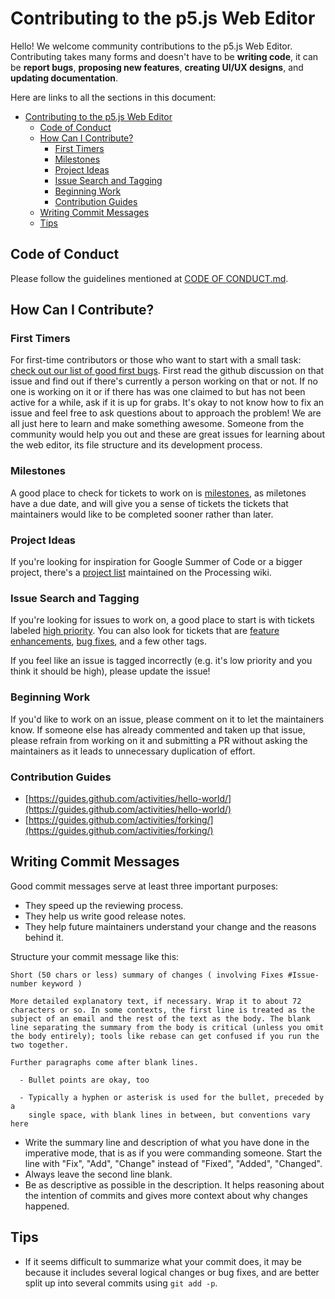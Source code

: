 # Contributing to the p5.js Web Editor 

Hello! We welcome community contributions to the p5.js Web Editor. Contributing takes many forms and doesn't have to be **writing code**, it can be **report bugs**, **proposing new features**, **creating UI/UX designs**, and **updating documentation**.

Here are links to all the sections in this document:

<!-- If you change any of the headings in this document, remember to update the table of contents. -->

- [Contributing to the p5.js Web Editor](#contributing-to-the-p5js-web-editor)
  - [Code of Conduct](#code-of-conduct)
  - [How Can I Contribute?](#how-can-i-contribute)
    - [First Timers](#first-timers)
    - [Milestones](#milestones)
    - [Project Ideas](#project-ideas)
    - [Issue Search and Tagging](#issue-search-and-tagging)
    - [Beginning Work](#beginning-work)
    - [Contribution Guides](#contribution-guides)
  - [Writing Commit Messages](#writing-commit-messages)
  - [Tips](#tips)

## Code of Conduct

Please follow the guidelines mentioned at [CODE OF CONDUCT.md](https://github.com/processing/p5.js-web-editor/blob/master/.github/CODE_OF_CONDUCT.md).

## How Can I Contribute?

### First Timers
For first-time contributors or those who want to start with a small task: [check out our list of good first bugs](https://github.com/processing/p5.js-web-editor/labels/good%20first%20issue). First read the github discussion on that issue and find out if there's currently a person working on that or not. If no one is working on it or if there has was one claimed to but has not been active for a while, ask if it is up for grabs. It's okay to not know how to fix an issue and feel free to ask questions about to approach the problem! We are all just here to learn and make something awesome. Someone from the community would help you out and these are great issues for learning about the web editor, its file structure and its development process.

### Milestones
A good place to check for tickets to work on is [milestones](https://github.com/processing/p5.js-web-editor/milestones), as miletones have a due date, and will give you a sense of tickets the tickets that maintainers would like to be completed sooner rather than later.

### Project Ideas
If you're looking for inspiration for Google Summer of Code or a bigger project, there's a [project list](https://github.com/processing/processing/wiki/Project-List#p5js-web-editor) maintained on the Processing wiki.

### Issue Search and Tagging
If you're looking for issues to work on, a good place to start is with tickets labeled [high priority](https://github.com/processing/p5.js-web-editor/labels/priority%3Ahigh). You can also look for tickets that are [feature enhancements](https://github.com/processing/p5.js-web-editor/labels/type%3Afeature), [bug fixes](https://github.com/processing/p5.js-web-editor/labels/type%3Abug), and a few other tags. 

If you feel like an issue is tagged incorrectly (e.g. it's low priority and you think it should be high), please update the issue!

### Beginning Work

If you'd like to work on an issue, please comment on it to let the maintainers know. If someone else has already commented and taken up that issue, please refrain from working on it and submitting a PR without asking the maintainers as it leads to unnecessary duplication of effort.

### Contribution Guides

* [https://guides.github.com/activities/hello-world/](https://guides.github.com/activities/hello-world/)
* [https://guides.github.com/activities/forking/](https://guides.github.com/activities/forking/)

## Writing Commit Messages

Good commit messages serve at least three important purposes:

* They speed up the reviewing process.
* They help us write good release notes.
* They help future maintainers understand your change and the reasons behind it.

Structure your commit message like this:

 ```
 Short (50 chars or less) summary of changes ( involving Fixes #Issue-number keyword )

 More detailed explanatory text, if necessary. Wrap it to about 72
 characters or so. In some contexts, the first line is treated as the
 subject of an email and the rest of the text as the body. The blank
 line separating the summary from the body is critical (unless you omit
 the body entirely); tools like rebase can get confused if you run the
 two together.

 Further paragraphs come after blank lines.

   - Bullet points are okay, too

   - Typically a hyphen or asterisk is used for the bullet, preceded by a
     single space, with blank lines in between, but conventions vary here
 ```

* Write the summary line and description of what you have done in the imperative mode, that is as if you were commanding someone. Start the line with "Fix", "Add", "Change" instead of "Fixed", "Added", "Changed".
* Always leave the second line blank.
* Be as descriptive as possible in the description. It helps reasoning about the intention of commits and gives more context about why changes happened.

## Tips

* If it seems difficult to summarize what your commit does, it may be because it includes several logical changes or bug fixes, and are better split up into several commits using `git add -p`.